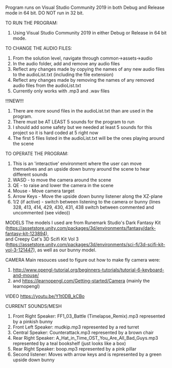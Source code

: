 Program runs on Visual Studio Community 2019 in both Debug and Release mode in 64 bit.
DO NOT run in 32 bit.

TO RUN THE PROGRAM:
1. Using Visual Studio Community 2019 in either Debug or Release in 64 bit mode.

TO CHANGE THE AUDIO FILES:
1. From the solution level, navigate through common->assets->audio
2. In the audio folder, add and remove any audio files
3. Reflect any changes made by copying the names of any new audio files to the audioList.txt (including the file extension)
4. Reflect any changes made by removing the names of any removed audio files from the audioList.txt
5. Currently only works with .mp3 and .wav files

!!!NEW!!!
1. There are more sound files in the audioList.txt than are used in the program.
2. There must be AT LEAST 5 sounds for the program to run
3. I should add some safety but we needed at least 5 sounds for this project so it is hard coded at 5 right now
4. The first 5 files listed in the audioList.txt will be the ones playing around the scene

TO OPERATE THE PROGRAM:
1. This is an 'interactive' environment where the user can move themselves and an upside down bunny around the scene to hear different sounds
2. WASD             - to move the camera around the scene
3. QE               - to raise and lower the camera in the scene
4. Mouse            - Move camera target
5. Arrow Keys		- Move the upside down bunny listener along the XZ-plane
6. 1/2 (if active)  - switch between listening to the camera or bunny   (lines 328, 413, 414, 429, 430, 431, 438 switch between commented and uncommented (see video))

MODELS
The models I used are from Runemark Studio's Dark Fantasy Kit (https://assetstore.unity.com/packages/3d/environments/fantasy/dark-fantasy-kit-123894),  
and Creepy Cat's 3D Scifi Kit Vol 3 (https://assetstore.unity.com/packages/3d/environments/sci-fi/3d-scifi-kit-vol-3-121447),
as well as our bunny model. 

CAMERA
Main resouces used to figure out how to make fly camera were:
1. http://www.opengl-tutorial.org/beginners-tutorials/tutorial-6-keyboard-and-mouse/
2. and https://learnopengl.com/Getting-started/Camera (mainly the learnopengl)
 
VIDEO
https://youtu.be/Y1t0DB_kCBo

CURRENT SOUNDS/MESH
1. Front Right Speaker: FF1_03_Battle (Timelapse_Remix).mp3 represented by a pinkish bunny
2. Front Left Speaker:	mudkip.mp3 represented by a red turret
3. Central Speaker:		Counterattack.mp3 represented by a brown chair
4. Rear Right Speaker:	A_Hat_in_Time_OST_You_Are_All_Bad_Guys.mp3 represented by a teal bookshelf (just looks like a box)
5. Rear Right Speaker:	boop.mp3 represented by a pink pillar
6. Second listener:		Moves with arrow keys and is represented by a green upside down bunny